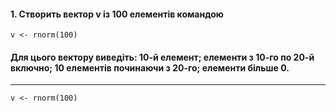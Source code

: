 #### 1.	Створить вектор v із 100 елементів командою
```{r}
v <- rnorm(100)
```
#### Для цього вектору виведіть: 10-й елемент; елементи з 10-го по 20-й включно; 10 елементів починаючи з 20-го; елементи більше 0.
---
```{r}
v <- rnorm(100)

```
